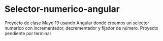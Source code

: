 # Selector-numerico-angular
Proyecto de clase Mayo 19 usando Angular donde creamos un selector numérico con incrementador, decrementador y fijador de número. Proyecto pendiente por terminar
